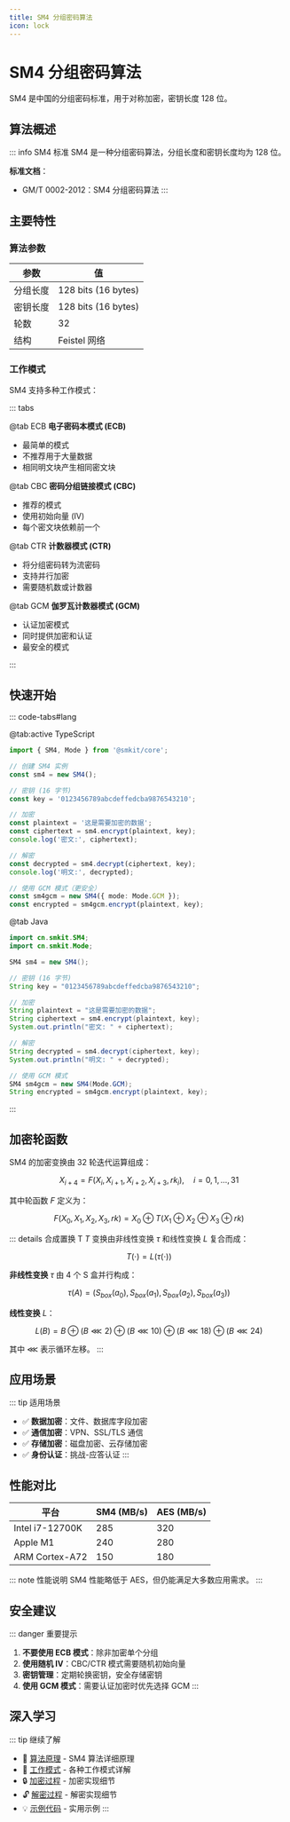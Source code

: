 ```yaml
---
title: SM4 分组密码算法
icon: lock
---
```


# SM4 分组密码算法

SM4 是中国的分组密码标准，用于对称加密，密钥长度 128 位。

## 算法概述

::: info SM4 标准
SM4 是一种分组密码算法，分组长度和密钥长度均为 128 位。

**标准文档**：
- GM/T 0002-2012：SM4 分组密码算法
:::

## 主要特性

### 算法参数

| 参数 | 值 |
| --- | --- |
| 分组长度 | 128 bits (16 bytes) |
| 密钥长度 | 128 bits (16 bytes) |
| 轮数 | 32 |
| 结构 | Feistel 网络 |

### 工作模式

SM4 支持多种工作模式：

::: tabs

@tab ECB
**电子密码本模式 (ECB)**
- 最简单的模式
- 不推荐用于大量数据
- 相同明文块产生相同密文块

@tab CBC
**密码分组链接模式 (CBC)**
- 推荐的模式
- 使用初始向量 (IV)
- 每个密文块依赖前一个

@tab CTR
**计数器模式 (CTR)**
- 将分组密码转为流密码
- 支持并行加密
- 需要随机数或计数器

@tab GCM
**伽罗瓦计数器模式 (GCM)**
- 认证加密模式
- 同时提供加密和认证
- 最安全的模式

:::

## 快速开始

::: code-tabs#lang

@tab:active TypeScript

```typescript
import { SM4, Mode } from '@smkit/core';

// 创建 SM4 实例
const sm4 = new SM4();

// 密钥 (16 字节)
const key = '0123456789abcdeffedcba9876543210';

// 加密
const plaintext = '这是需要加密的数据';
const ciphertext = sm4.encrypt(plaintext, key);
console.log('密文:', ciphertext);

// 解密
const decrypted = sm4.decrypt(ciphertext, key);
console.log('明文:', decrypted);

// 使用 GCM 模式（更安全）
const sm4gcm = new SM4({ mode: Mode.GCM });
const encrypted = sm4gcm.encrypt(plaintext, key);
```

@tab Java

```java
import cn.smkit.SM4;
import cn.smkit.Mode;

SM4 sm4 = new SM4();

// 密钥 (16 字节)
String key = "0123456789abcdeffedcba9876543210";

// 加密
String plaintext = "这是需要加密的数据";
String ciphertext = sm4.encrypt(plaintext, key);
System.out.println("密文: " + ciphertext);

// 解密
String decrypted = sm4.decrypt(ciphertext, key);
System.out.println("明文: " + decrypted);

// 使用 GCM 模式
SM4 sm4gcm = new SM4(Mode.GCM);
String encrypted = sm4gcm.encrypt(plaintext, key);
```

:::

## 加密轮函数

SM4 的加密变换由 32 轮迭代运算组成：

$$
X_{i+4} = F(X_i, X_{i+1}, X_{i+2}, X_{i+3}, rk_i), \quad i = 0, 1, \ldots, 31
$$

其中轮函数 $F$ 定义为：

$$
F(X_0, X_1, X_2, X_3, rk) = X_0 \oplus T(X_1 \oplus X_2 \oplus X_3 \oplus rk)
$$

::: details 合成置换 T
$T$ 变换由非线性变换 $\tau$ 和线性变换 $L$ 复合而成：

$$
T(\cdot) = L(\tau(\cdot))
$$

**非线性变换** $\tau$ 由 4 个 S 盒并行构成：

$$
\tau(A) = (S_{box}(a_0), S_{box}(a_1), S_{box}(a_2), S_{box}(a_3))
$$

**线性变换** $L$：

$$
L(B) = B \oplus (B \lll 2) \oplus (B \lll 10) \oplus (B \lll 18) \oplus (B \lll 24)
$$

其中 $\lll$ 表示循环左移。
:::

## 应用场景

::: tip 适用场景
- ✅ **数据加密**：文件、数据库字段加密
- ✅ **通信加密**：VPN、SSL/TLS 通信
- ✅ **存储加密**：磁盘加密、云存储加密
- ✅ **身份认证**：挑战-应答认证
:::

## 性能对比

| 平台 | SM4 (MB/s) | AES (MB/s) |
| --- | --- | --- |
| Intel i7-12700K | 285 | 320 |
| Apple M1 | 240 | 280 |
| ARM Cortex-A72 | 150 | 180 |

::: note 性能说明
SM4 性能略低于 AES，但仍能满足大多数应用需求。
:::

## 安全建议

::: danger 重要提示
1. **不要使用 ECB 模式**：除非加密单个分组
2. **使用随机 IV**：CBC/CTR 模式需要随机初始向量
3. **密钥管理**：定期轮换密钥，安全存储密钥
4. **使用 GCM 模式**：需要认证加密时优先选择 GCM
:::

## 深入学习

::: tip 继续了解
- 📖 [算法原理](./algorithm.md) - SM4 算法详细原理
- 🔧 [工作模式](./modes.md) - 各种工作模式详解
- 🔒 [加密过程](./encrypt.md) - 加密实现细节
- 🔓 [解密过程](./decrypt.md) - 解密实现细节
- 💡 [示例代码](./examples.md) - 实用示例
:::
